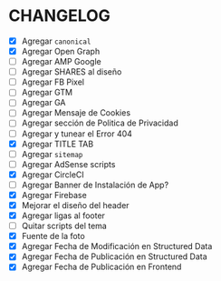 # CHANGELOG

* [X] Agregar `canonical`
* [X] Agregar Open Graph
* [ ] Agregar AMP Google
* [ ] Agregar SHARES al diseño
* [ ] Agregar FB Pixel
* [ ] Agregar GTM
* [ ] Agregar GA
* [ ] Agregar Mensaje de Cookies
* [ ] Agregar sección de Politica de Privacidad
* [ ] Agregar y tunear el Error 404
* [X] Agregar TITLE TAB
* [ ] Agregar `sitemap`
* [ ] Agregar AdSense scripts
* [X] Agregar CircleCI
* [ ] Agregar Banner de Instalación de App?
* [X] Agregar Firebase
* [X] Mejorar el diseño del header
* [X] Agregar ligas al footer
* [ ] Quitar scripts del tema
* [X] Fuente de la foto
* [X] Agregar Fecha de Modificación en Structured Data
* [X] Agregar Fecha de Publicación en Structured Data
* [X] Agregar Fecha de Publicación en Frontend
